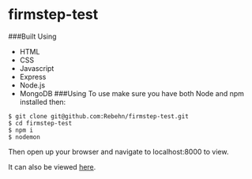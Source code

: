 # firmstep-test
###Built Using
- HTML
- CSS
- Javascript
- Express
- Node.js
- MongoDB
###Using
To use make sure you have both Node and npm installed then:
```
$ git clone git@github.com:Rebehn/firmstep-test.git
$ cd firmstep-test
$ npm i
$ nodemon
```
Then open up your browser and navigate to localhost:8000 to view.

It can also be viewed [here](https://aaron-firmstep-test.herokuapp.com/).
